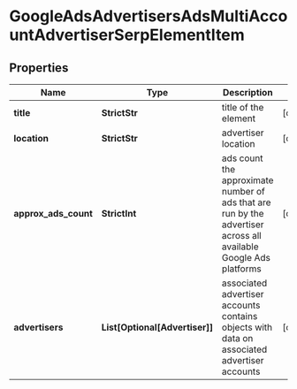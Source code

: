 # GoogleAdsAdvertisersAdsMultiAccountAdvertiserSerpElementItem


## Properties

| Name | Type | Description | Notes |
|------------ | ------------- | ------------- | -------------|
**title** | **StrictStr** | title of the element |[optional]|
**location** | **StrictStr** | advertiser location |[optional]|
**approx_ads_count** | **StrictInt** | ads count<br>the approximate number of ads that are run by the advertiser across all available Google Ads platforms |[optional]|
**advertisers** | **List[Optional[Advertiser]]** | associated advertiser accounts<br>contains objects with data on associated advertiser accounts |[optional]|